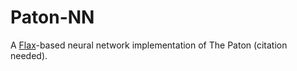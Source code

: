 # Paton-NN

A [Flax](https://github.com/google/flax)-based neural network implementation of The
Paton (citation needed).

<!-- [![Actions Status][actions-badge]][actions-link] -->
<!-- [![Documentation Status][rtd-badge]][rtd-link] -->

<!-- [![PyPI version][pypi-version]][pypi-link] -->
<!-- [![Conda-Forge][conda-badge]][conda-link] -->
<!-- [![PyPI platforms][pypi-platforms]][pypi-link] -->

<!-- [![GitHub Discussion][github-discussions-badge]][github-discussions-link] -->

<!-- SPHINX-START -->

<!-- prettier-ignore-start -->
[actions-badge]:            https://github.com/adrn/paton_nn/workflows/CI/badge.svg
[actions-link]:             https://github.com/adrn/paton_nn/actions
[conda-badge]:              https://img.shields.io/conda/vn/conda-forge/paton_nn
[conda-link]:               https://github.com/conda-forge/paton_nn-feedstock
[github-discussions-badge]: https://img.shields.io/static/v1?label=Discussions&message=Ask&color=blue&logo=github
[github-discussions-link]:  https://github.com/adrn/paton_nn/discussions
[pypi-link]:                https://pypi.org/project/paton_nn/
[pypi-platforms]:           https://img.shields.io/pypi/pyversions/paton_nn
[pypi-version]:             https://img.shields.io/pypi/v/paton_nn
[rtd-badge]:                https://readthedocs.org/projects/paton_nn/badge/?version=latest
[rtd-link]:                 https://paton_nn.readthedocs.io/en/latest/?badge=latest

<!-- prettier-ignore-end -->
